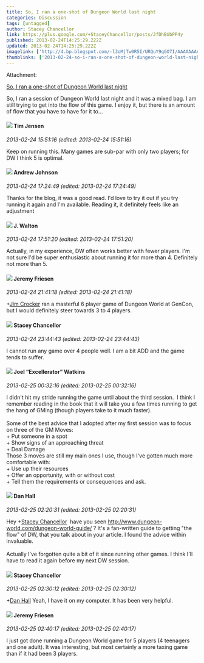 ```yaml
---
title: So, I ran a one-shot of Dungeon World last night
categories: Discussion
tags: [untagged]
author: Stacey Chancellor
link: https://plus.google.com/+StaceyChancellor/posts/JfDhBUbPP4y
published: 2013-02-24T14:25:29.222Z
updated: 2013-02-24T14:25:29.222Z
imagelink: ['http://4.bp.blogspot.com/-l3oMjTw0R5I/URQuY9qGO7I/AAAAAAAACFw/2DP-TRXuys0/s400/dw1.jpg']
thumblinks: ['2013-02-24-so-i-ran-a-one-shot-of-dungeon-world-last-night_tb.png']
---
```





Attachment:

<a href='http://thefatearchives.blogspot.com/2013/02/so-i-ran-one-shot-of-dungeon-world-last.html'>So, I ran a one-shot of Dungeon World last night</a>


So, I ran a session of Dungeon World last night and it was a mixed bag. I am still trying to get into the flow of this game. I enjoy it, but there is an amount of flow that you have to have for it to...
<div id='comment z13rij3zoyedxtmfd225fh3q5tacjrfqb04'>
  <h4><img src='{{site.baseurl}}//images/avatars/101509976321886871332_photo.jpg'> Tim Jensen</h4>
      <p><cite>2013-02-24 15:51:16 (edited: 2013-02-24 15:51:16)</cite></p>
        <p>Keep on running this. Many games are sub-par with only two players; for DW I think 5 is optimal.</p>
</div>
        

<div id='comment z13rij3zoyedxtmfd225fh3q5tacjrfqb04'>
  <h4><img src='{{site.baseurl}}//images/avatars/104301896499308799323_photo.jpg'> Andrew Johnson</h4>
      <p><cite>2013-02-24 17:24:49 (edited: 2013-02-24 17:24:49)</cite></p>
        <p>Thanks for the blog, it was a good read. I&#39;d love to try it out if you try running it again and I&#39;m available. Reading it, it definitely feels like an adjustment</p>
</div>
        

<div id='comment z13rij3zoyedxtmfd225fh3q5tacjrfqb04'>
  <h4><img src='{{site.baseurl}}//images/avatars/111694100408744715863_photo.jpg'> J. Walton</h4>
      <p><cite>2013-02-24 17:51:20 (edited: 2013-02-24 17:51:20)</cite></p>
        <p>Actually, in my experience, DW often works better with fewer players. I&#39;m not sure I&#39;d be super enthusiastic about running it for more than 4. Definitely not more than 5.</p>
</div>
        

<div id='comment z13rij3zoyedxtmfd225fh3q5tacjrfqb04'>
  <h4><img src='{{site.baseurl}}//images/avatars/112258979021033246325_photo.jpg'> Jeremy Friesen</h4>
      <p><cite>2013-02-24 21:41:18 (edited: 2013-02-24 21:41:18)</cite></p>
        <p><span class="proflinkWrapper"><span class="proflinkPrefix">+</span><a class="proflink" href="https://plus.google.com/114312349934826262007" oid="114312349934826262007">Jim Crocker</a></span> ran a masterful 6 player game of Dungeon World at GenCon, but I would definitely steer towards 3 to 4 players.</p>
</div>
        

<div id='comment z13rij3zoyedxtmfd225fh3q5tacjrfqb04'>
  <h4><img src='{{site.baseurl}}//images/avatars/111111898558971712489_photo.jpg'> Stacey Chancellor</h4>
      <p><cite>2013-02-24 23:44:43 (edited: 2013-02-24 23:44:43)</cite></p>
        <p>I cannot run any game over 4 people well. I am a bit ADD and the game tends to suffer.</p>
</div>
        

<div id='comment z13rij3zoyedxtmfd225fh3q5tacjrfqb04'>
  <h4><img src='{{site.baseurl}}//images/avatars/107429473095472584968_photo.jpg'> Joel “Excellerator” Watkins</h4>
      <p><cite>2013-02-25 00:32:16 (edited: 2013-02-25 00:32:16)</cite></p>
        <p>I didn&#39;t hit my stride running the game until about the third session.  I think I remember reading in the book that it will take you a few times running to get the hang of GMing (though players take to it much faster).<br /><br />Some of the best advice that I adopted after my first session was to focus on three of the GM Moves:  <br />+ Put someone in a spot<br />+ Show signs of an approaching threat<br />+ Deal Damage<br />Those 3 moves are still my main ones I use, though I&#39;ve gotten much more comfortable with:<br />+ Use up their resources<br />+ Offer an opportunity, with or without cost<br />+ Tell them the requirements or consequences and ask.</p>
</div>
        

<div id='comment z13rij3zoyedxtmfd225fh3q5tacjrfqb04'>
  <h4><img src='{{site.baseurl}}//images/avatars/114992013179864726603_photo.jpg'> Dan Hall</h4>
      <p><cite>2013-02-25 02:20:31 (edited: 2013-02-25 02:20:31)</cite></p>
        <p>Hey <span class="proflinkWrapper"><span class="proflinkPrefix">+</span><a class="proflink" href="https://plus.google.com/111111898558971712489" oid="111111898558971712489">Stacey Chancellor</a></span>  have you seen <a href="http://www.dungeon-world.com/dungeon-world-guide/" class="ot-anchor">http://www.dungeon-world.com/dungeon-world-guide/</a> ? It&#39;s a fan-written guide to getting &quot;the flow&quot; of DW, that you talk about in your article. I found the advice within invaluable.<br /><br />Actually I&#39;ve forgotten quite a bit of it since running other games. I think I&#39;ll have to read it again before my next DW session.</p>
</div>
        

<div id='comment z13rij3zoyedxtmfd225fh3q5tacjrfqb04'>
  <h4><img src='{{site.baseurl}}//images/avatars/111111898558971712489_photo.jpg'> Stacey Chancellor</h4>
      <p><cite>2013-02-25 02:30:12 (edited: 2013-02-25 02:30:12)</cite></p>
        <p><span class="proflinkWrapper"><span class="proflinkPrefix">+</span><a class="proflink" href="https://plus.google.com/114992013179864726603" oid="114992013179864726603">Dan Hall</a></span> Yeah, I have it on my computer. It has been very helpful.</p>
</div>
        

<div id='comment z13rij3zoyedxtmfd225fh3q5tacjrfqb04'>
  <h4><img src='{{site.baseurl}}//images/avatars/112258979021033246325_photo.jpg'> Jeremy Friesen</h4>
      <p><cite>2013-02-25 02:40:17 (edited: 2013-02-25 02:40:17)</cite></p>
        <p>I just got done running a Dungeon World game for 5 players (4 teenagers and one adult). It was interesting, but most certainly a more taxing game than if it had been 3 players.</p>
</div>
        